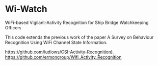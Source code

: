 # Wi-Watch
WiFi-based Vigilant-Activity Recognition for Ship Bridge Watchkeeping Officers

This code extends the previous work of the paper A Survey on Behaviour Recognition Using WiFi Channel State Information.

https://github.com/ludlows/CSI-Activity-Recognition).
https://github.com/ermongroup/Wifi_Activity_Recognition

